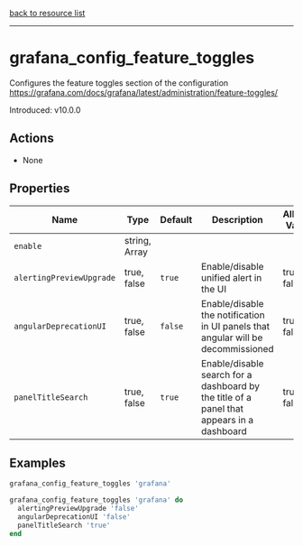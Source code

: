 
[back to resource list](https://github.com/sous-chefs/grafana#resources)

---

# grafana_config_feature_toggles

Configures the feature toggles section of the configuration <https://grafana.com/docs/grafana/latest/administration/feature-toggles/>

Introduced: v10.0.0

## Actions

- None

## Properties

| Name     | Type        | Default | Description                            | Allowed Values |
| -------- |-------------|--------|----------------------------------------|----------------|
| `enable` | string, Array|
| `alertingPreviewUpgrade` | true, false | `true`  | Enable/disable unified alert in the UI | true, false    |
| `angularDeprecationUI`   | true, false | `false` | Enable/disable the notification in UI panels that angular will be decommissioned | true, false |
| `panelTitleSearch`       | true, false | `true`  | Enable/disable search for a dashboard by the title of a panel that appears in a dashboard | true, false |
## Examples

```ruby
grafana_config_feature_toggles 'grafana'
```

```ruby
grafana_config_feature_toggles 'grafana' do
  alertingPreviewUpgrade 'false'
  angularDeprecationUI 'false'
  panelTitleSearch 'true'
end
```

